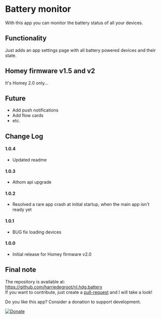 # Battery monitor

With this app you can monitor the battery status of all your devices.  

## Functionality

Just adds an app settings page with all battery powered devices and their state.

## Homey firmware v1.5 and v2

It's Homey 2.0 only...

## Future

- Add push notifications
- Add flow cards
- etc.

## Change Log  
  
#### 1.0.4  
- Updated readme

#### 1.0.3  
- Athom api upgrade
  
#### 1.0.2  
- Resolved a rare app crash at initial startup, when the main app isn't ready yet  
  
#### 1.0.1  
- BUG fix loading devices  
  
#### 1.0.0
- Initial release for Homey firmware v2.0
  
## Final note ##
The repository is available at: https://github.com/harriedegroot/nl.hdg.battery  
If you want to contribute, just create a [pull-request](https://help.github.com/articles/about-pull-requests/) and I will take a look!

Do you like this app? Consider a donation to support development.
 
[![Donate][pp-donate-image]][pp-donate-link]

[pp-donate-link]: https://www.paypal.me/harriedegroot
[pp-donate-image]: https://img.shields.io/badge/Donate-PayPal-green.svg
